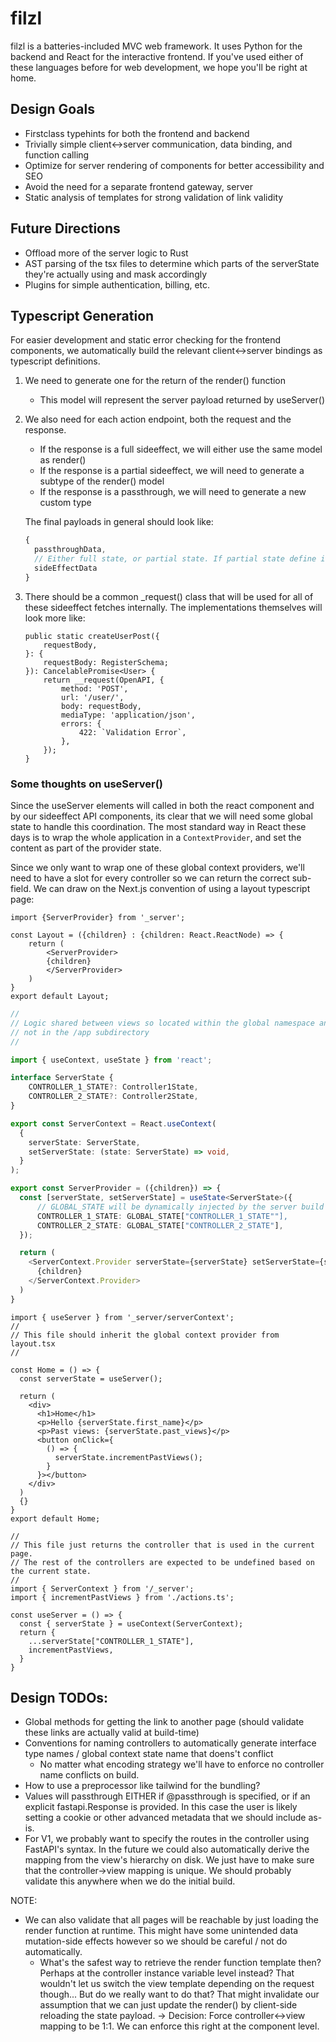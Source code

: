 # filzl

filzl is a batteries-included MVC web framework. It uses Python for the backend and React for the interactive frontend. If you've used either of these languages before for web development, we hope you'll be right at home.

## Design Goals

- Firstclass typehints for both the frontend and backend
- Trivially simple client<->server communication, data binding, and function calling
- Optimize for server rendering of components for better accessibility and SEO
- Avoid the need for a separate frontend gateway, server
- Static analysis of templates for strong validation of link validity

## Future Directions

- Offload more of the server logic to Rust
- AST parsing of the tsx files to determine which parts of the serverState they're actually using and mask accordingly
- Plugins for simple authentication, billing, etc.

## Typescript Generation

For easier development and static error checking for the frontend components, we automatically build the relevant client<->server bindings as typescript definitions.

1. We need to generate one for the return of the render() function
    - This model will represent the server payload returned by useServer()
2. We also need for each action endpoint, both the request and the response.
    - If the response is a full sideeffect, we will either use the same model as render()
    - If the response is a partial sideeffect, we will need to generate a subtype of the render() model
    - If the response is a passthrough, we will need to generate a new custom type

    The final payloads in general should look like:
    ```typescript
    {
      passthroughData,
      // Either full state, or partial state. If partial state define inline
      sideEffectData
    }
    ```
3. There should be a common _request() class that will be used for all of these sideeffect fetches internally. The implementations themselves will look more like:

    ```tsx
    public static createUserPost({
        requestBody,
    }: {
        requestBody: RegisterSchema;
    }): CancelablePromise<User> {
        return __request(OpenAPI, {
            method: 'POST',
            url: '/user/',
            body: requestBody,
            mediaType: 'application/json',
            errors: {
                422: `Validation Error`,
            },
        });
    }
    ```

### Some thoughts on useServer()

Since the useServer elements will called in both the react component and by our sideeffect API components, its clear that we will need some global state to handle this coordination. The most standard way in React these days is to wrap the whole application in a `ContextProvider`, and set the content as part of the provider state.

Since we only want to wrap one of these global context providers, we'll need to have a slot for every controller so we can return the correct sub-field. We can draw on the Next.js convention of using a layout typescript page:

```tsx /views/app/layout.tsx
import {ServerProvider} from '_server';

const Layout = ({children} : {children: React.ReactNode) => {
    return (
        <ServerProvider>
        {children}
        </ServerProvider>
    )
}
export default Layout;
```

```ts /views/_server/serverContext.ts
//
// Logic shared between views so located within the global namespace and
// not in the /app subdirectory
//

import { useContext, useState } from 'react';

interface ServerState {
    CONTROLLER_1_STATE?: Controller1State,
    CONTROLLER_2_STATE?: Controller2State,
}

export const ServerContext = React.useContext(
  {
    serverState: ServerState,
    setServerState: (state: ServerState) => void,
  }
);

export const ServerProvider = ({children}) => {
  const [serverState, setServerState] = useState<ServerState>({
      // GLOBAL_STATE will be dynamically injected by the server build process
      CONTROLLER_1_STATE: GLOBAL_STATE["CONTROLLER_1_STATE""],
      CONTROLLER_2_STATE: GLOBAL_STATE["CONTROLLER_2_STATE"],
  });

  return (
    <ServerContext.Provider serverState={serverState} setServerState={setServerState}>
      {children}
    </ServerContext.Provider>
  )
}
```

```tsx /views/app/home.tsx
import { useServer } from '_server/serverContext';
//
// This file should inherit the global context provider from layout.tsx
//

const Home = () => {
  const serverState = useServer();

  return (
    <div>
      <h1>Home</h1>
      <p>Hello {serverState.first_name}</p>
      <p>Past views: {serverState.past_views}</p>
      <button onClick={
        () => {
          serverState.incrementPastViews();
        }
      }></button>
    </div>
  )
  {}
}
export default Home;
```

```tsx /views/app/_server/useServer.ts
//
// This file just returns the controller that is used in the current page.
// The rest of the controllers are expected to be undefined based on the current state.
//
import { ServerContext } from '/_server';
import { incrementPastViews } from './actions.ts';

const useServer = () => {
  const { serverState } = useContext(ServerContext);
  return {
    ...serverState["CONTROLLER_1_STATE"],
    incrementPastViews,
  }
}
```

## Design TODOs:

- Global methods for getting the link to another page (should validate these links are actually valid at build-time)
- Conventions for naming controllers to automatically generate interface type names / global context state name that doens't conflict
    - No matter what encoding strategy we'll have to enforce no controller name conflicts on build.
- How to use a preprocessor like tailwind for the bundling?
- Values will passthrough EITHER if @passthrough is specified, or if an explicit fastapi.Response is provided. In this case the user is likely setting a cookie or other advanced metadata that we should include as-is.
- For V1, we probably want to specify the routes in the controller using FastAPI's syntax. In the future we could also automatically derive the mapping from the view's hierarchy on disk. We just have to make sure that the controller->view mapping is unique. We should probably validate this anywhere when we do the initial build.

NOTE:
- We can also validate that all pages will be reachable by just loading the render function at runtime. This might have some unintended data mutation-side effects however so we should be careful / not do automatically.
    - What's the safest way to retrieve the render function template then? Perhaps at the controller instance variable level instead? That wouldn't let us switch the view template depending on the request though... But do we really want to do that? That might invalidate our assumption that we can just update the render() by client-side reloading the state payload.
    -> Decision: Force controller<->view mapping to be 1:1. We can enforce this right at the component level.
